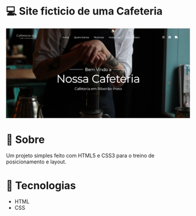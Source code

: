 # 💻 Site ficticio de uma Cafeteria
![img-cafeteria](https://github.com/CaiqueMenezes/SiteCafeteria/blob/main/img-cafeteria.png)

# 🔖 Sobre
Um projeto simples feito com HTML5 e CSS3 para o treino de posicionamento e layout.

# 🚀 Tecnologias

* HTML
* CSS
